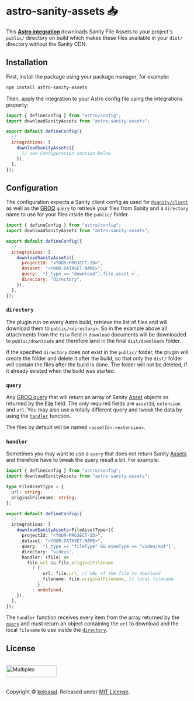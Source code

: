 # astro-sanity-assets 📥

This **[Astro integration][astro-integration]** downloads Sanity File Assets to your project's `public/` directory on build which makes these files available in your `dist/` directory without the Sanity CDN.

## Installation

First, install the package using your package manager, for example:

```sh
npm install astro-sanity-assets
```

Then, apply the integration to your Astro config file using the integrations property:

```js
import { defineConfig } from "astro/config";
import downloadSanityAssets from "astro-sanity-assets";

export default defineConfig({
  // ...
  integrations: [
    downloadSanityAssets({
      // see Configuration section below
    }),
  ],
});
```

## Configuration

The configuration expects a Sanity client config as used for [`@sanity/client`](sanity-client) as well as the [GROQ](groq) `query` to retrieve your files from Sanity and a `directory` name to use for your files inside the `public/` folder.

```js
import { defineConfig } from "astro/config";
import downloadSanityAssets from "astro-sanity-assets";

export default defineConfig({
  // ...
  integrations: [
    downloadSanityAssets({
      projectId: "<YOUR-PROJECT-ID>",
      dataset: "<YOUR-DATASET-NAME>",
      query: `*[_type == "download"].file.asset->`,
      directory: "directory",
    }),
  ],
});
```

### `directory`

The plugin run on every Astro build, retrieve the list of files and will download them to `public/<directory>`. So in the example above all attachments from the `file` field in `download` documents will be downloaded to `public/downloads` and therefore land in the final `dist/downloads` folder.

If the specified `directory` does not exist in the `public/` folder, the plugin will create the folder and delete it after the build, so that only the `dist/` folder will contain the files after the build is done. The folder will not be deleted, if it already existed when the build was started.

### `query`

Any [GROQ query](groq) that will return an array of Sanity [Asset](sanity-asset) objects as returned by the [File](sanity-file) field. The only required fields are `assetId`, `extension` and `url`. You may also use a totally different query and tweak the data by using the [`handler`](#handler) function.

The files by default will be named `<assetId>.<extension>`.

### `handler`

Sometimes you may want to use a `query` that does not return Sanity [Assets](sanity-asset) and therefore have to tweak the query result a bit. For example:

```ts
import { defineConfig } from "astro/config";
import downloadSanityAssets from "astro-sanity-assets";

type FileAssetType = {
  url: string;
  originalFilename: string;
};

export default defineConfig({
  // ...
  integrations: [
    downloadSanityAssets<FileAssetType>({
      projectId: "<YOUR-PROJECT-ID>",
      dataset: "<YOUR-DATASET-NAME>",
      query: `*[_type == "fileType" && mimeType == "video/mp4"]`,
      directory: "videos",
      handler: (file) =>
        file.url && file.originalFilename
          ? {
              url: file.url, // URL of the file to download
              filename: file.originalFilename, // local filename
            }
          : undefined,
    }),
  ],
});
```

The `handler` function receives every item from the array returned by the [`query`](#query) and must return an object containing the `url` to download and the local `filename` to use inside the [`directory`](#directory).

## License

<p>
    <br />
    <a href="https://kolossal.io" target="_blank">
    <picture>
        <source media="(prefers-color-scheme: dark)" srcset="https://raw.githubusercontent.com/kolossal-io/laravel-multiplex/HEAD/.github/kolossal-logo-dark.svg">
        <source media="(prefers-color-scheme: light)" srcset="https://raw.githubusercontent.com/kolossal-io/laravel-multiplex/HEAD/.github/kolossal-logo-light.svg">
        <img alt="Multiplex" src="https://raw.githubusercontent.com/kolossal-io/laravel-multiplex/HEAD/.github/kolossal-log-light.svg" width="138" height="32" style="max-width: 100%;">
    </picture>
    </a>
    <br />
    <br />
</p>

Copyright © [kolossal](https://kolossal.io). Released under [MIT License](LICENSE.md).


[astro-integration]: https://docs.astro.build/en/guides/integrations-guide/
[sanity-client]: https://github.com/sanity-io/client
[sanity-file]: https://www.sanity.io/docs/file-type
[sanity-asset]: https://www.sanity.io/docs/assets
[groq]: https://www.sanity.io/docs/groq
